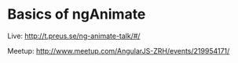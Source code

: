 # Basics of ngAnimate

Live: http://t.preus.se/ng-animate-talk/#/

Meetup: http://www.meetup.com/AngularJS-ZRH/events/219954171/

